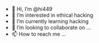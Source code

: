 - 👋 Hi, I’m @hi449
- 👀 I’m interested in ethical hacking
- 🌱 I’m currently learning hacking
- 💞️ I’m looking to collaborate on ...
- 📫 How to reach me ...

<!---
hi449/hi449 is a ✨ special ✨ repository because its `README.md` (this file) appears on your GitHub profile.
You can click the Preview link to take a look at your changes.
--->
